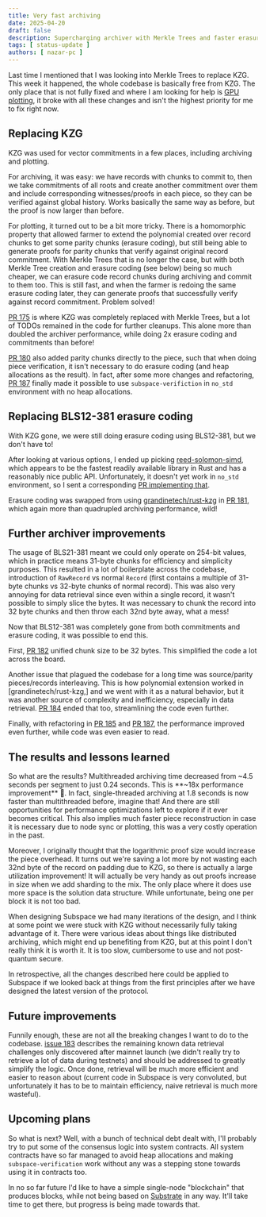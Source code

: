 ```yaml
---
title: Very fast archiving
date: 2025-04-20
draft: false
description: Supercharging archiver with Merkle Trees and faster erasure coding
tags: [ status-update ]
authors: [ nazar-pc ]
---
```


Last time I mentioned that I was looking into Merkle Trees to replace KZG. This week it happened, the whole codebase is
basically free from KZG. The only place that is not fully fixed and where I am looking for help is [GPU plotting], it
broke with all these changes and isn't the highest priority for me to fix right now.

[GPU plotting]: /book/Contribute.html#gpu-plotting

<!--more-->

## Replacing KZG

KZG was used for vector commitments in a few places, including archiving and plotting.

For archiving, it was easy: we have records with chunks to commit to, then we take commitments of all roots and create
another commitment over them and include corresponding witnesses/proofs in each piece, so they can be verified against
global history. Works basically the same way as before, but the proof is now larger than before.

For plotting, it turned out to be a bit more tricky. There is a homomorphic property that allowed farmer to extend the
polynomial created over record chunks to get some parity chunks (erasure coding), but still being able to generate
proofs for parity chunks that verify against original record commitment. With Merkle Trees that is no longer the case,
but with both Merkle Tree creation and erasure coding (see below) being so much cheaper, we can erasure code record
chunks during archiving and commit to them too. This is still fast, and when the farmer is redoing the same erasure
coding later, they can generate proofs that successfully verify against record commitment. Problem solved!

[PR 175] is where KZG was completely replaced with Merkle Trees, but a lot of TODOs remained in the code for further
cleanups. This alone more than doubled the archiver performance, while doing 2x erasure coding and commitments than
before!

[PR 175]: https://github.com/nazar-pc/abundance/pull/175

[PR 180] also added parity chunks directly to the piece, such that when doing piece verification, it isn't necessary to
do erasure coding (and heap allocations as the result). In fact, after some more changes and refactoring, [PR 187]
finally made it possible to use `subspace-verifiction` in `no_std` environment with no heap allocations.

[PR 180]: https://github.com/nazar-pc/abundance/pull/180

[PR 187]: https://github.com/nazar-pc/abundance/pull/187

## Replacing BLS12-381 erasure coding

With KZG gone, we were still doing erasure coding using BLS12-381, but we don't have to!

After looking at various options, I ended up picking [reed-solomon-simd], which appears to be the fastest readily
available library in Rust and has a reasonably nice public API. Unfortunately, it doesn't yet work in `no_std`
environment, so I sent a corresponding [PR implementing that].

[reed-solomon-simd]: https://github.com/AndersTrier/reed-solomon-simd

[PR implementing that]: https://github.com/AndersTrier/reed-solomon-simd/pull/63

Erasure coding was swapped from using [grandinetech/rust-kzg] in [PR 181], which again more than quadrupled archiving
performance, wild!

[grandinetech/rust-kzg]: https://github.com/grandinetech/rust-kzg

[PR 181]: https://github.com/nazar-pc/abundance/pull/181

## Further archiver improvements

The usage of BLS21-381 meant we could only operate on 254-bit values, which in practice means 31-byte chunks for
efficiency and simplicity purposes. This resulted in a lot of boilerplate across the codebase, introduction of
`RawRecord` vs normal `Record` (first contains a multiple of 31-byte chunks vs 32-byte chunks of normal record). This
was also very annoying for data retrieval since even within a single record, it wasn't possible to simply slice the
bytes. It was necessary to chunk the record into 32 byte chunks and then throw each 32nd byte away, what a mess!

Now that BLS12-381 was completely gone from both commitments and erasure coding, it was possible to end this.

First, [PR 182] unified chunk size to be 32 bytes. This simplified the code a lot across the board.

[PR 182]: https://github.com/nazar-pc/abundance/pull/182

Another issue that plagued the codebase for a long time was source/parity pieces/records interleaving. This is how
polynomial extension worked in [grandinetech/rust-kzg,] and we went with it as a natural behavior, but it was another
source of complexity and inefficiency, especially in data retrieval. [PR 184] ended that too, streamlining the code even
further.

[PR 184]: https://github.com/nazar-pc/abundance/pull/184

Finally, with refactoring in [PR 185] and [PR 187], the performance improved even further, while code was even easier
to read.

[PR 185]: https://github.com/nazar-pc/abundance/pull/185

[PR 187]: https://github.com/nazar-pc/abundance/pull/187

## The results and lessons learned

So what are the results? Multithreaded archiving time decreased from ~4.5 seconds per segment to just 0.24 seconds.
This is **~18x performance improvement** 🎉. In fact, single-threaded archiving at 1.8 seconds is now faster than
multithreaded before, imagine that! And there are still opportunities for performance optimizations left to explore if
it ever becomes critical. This also implies much faster piece reconstruction in case it is necessary due to node sync
or plotting, this was a very costly operation in the past.

Moreover, I originally thought that the logarithmic proof size would increase the piece overhead. It turns out we're
saving a lot more by not wasting each 32nd byte of the record on padding due to KZG, so there is actually a large
utilization improvement! It will actually be very handy as out proofs increase in size when we add sharding to the mix.
The only place where it does use more space is the solution data structure. While unfortunate, being one per block it is
not too bad.

When designing Subspace we had many iterations of the design, and I think at some point we were stuck with KZG without
necessarily fully taking advantage of it. There were various ideas about things like distributed archiving, which might
end up benefiting from KZG, but at this point I don't really think it is worth it. It is too slow, cumbersome to use and
not post-quantum secure.

In retrospective, all the changes described here could be applied to Subspace if we looked back at things from the first
principles after we have designed the latest version of the protocol.

## Future improvements

Funnily enough, these are not all the breaking changes I want to do to the codebase. [issue 183] describes the remaining
known data retrieval challenges only discovered after mainnet launch (we didn't really try to retrieve a lot of data
during testnets) and should be addressed to greatly simplify the logic. Once done, retrieval will be much more efficient
and easier to reason about (current code in Subspace is very convoluted, but unfortunately it has to be to maintain
efficiency, naive retrieval is much more wasteful).

[issue 183]: https://github.com/nazar-pc/abundance/issues/183

## Upcoming plans

So what is next? Well, with a bunch of technical debt dealt with, I'll probably try to put some of the consensus logic
into system contracts. All system contracts have so far managed to avoid heap allocations and making
`subspace-verification` work without any was a stepping stone towards using it in contracts too.

In no so far future I'd like to have a simple single-node "blockchain" that produces blocks, while not being based on
[Substrate] in any way. It'll take time to get there, but progress is being made towards that.

[Substrate]: https://github.com/paritytech/polkadot-sdk/tree/master/substrate
